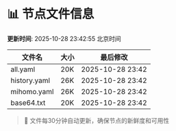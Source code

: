 # 📊 节点文件信息

**更新时间**: 2025-10-28 23:42:55 北京时间

| 文件名 | 大小 | 最后修改 |
|--------|------|----------|
| all.yaml | 20K | 2025-10-28 23:42 |
| history.yaml | 26K | 2025-10-28 23:42 |
| mihomo.yaml | 26K | 2025-10-28 23:42 |
| base64.txt | 20K | 2025-10-28 23:42 |

> 🔄 文件每30分钟自动更新，确保节点的新鲜度和可用性
